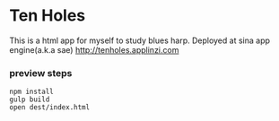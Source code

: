 # Ten Holes

This is a html app for myself to study blues harp. Deployed at sina app engine(a.k.a sae) http://tenholes.applinzi.com

### preview steps
```
npm install
gulp build
open dest/index.html
```
